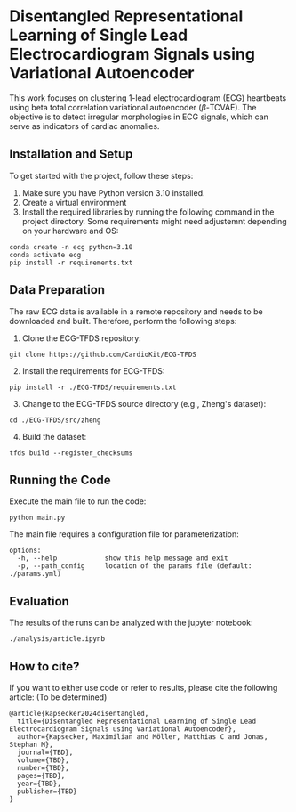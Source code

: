 # Disentangled Representational Learning of Single Lead Electrocardiogram Signals using Variational Autoencoder

This work focuses on clustering 1-lead electrocardiogram (ECG) heartbeats using beta total correlation variational autoencoder ($\beta$-TCVAE).
The objective is to detect irregular morphologies in ECG signals, which can serve as indicators of cardiac anomalies.

## Installation and Setup

To get started with the project, follow these steps:

1. Make sure you have Python version 3.10 installed.
2. Create a virtual environment
3. Install the required libraries by running the following command in the project directory. Some requirements might need adjustemnt depending on your hardware and OS:
````
conda create -n ecg python=3.10
conda activate ecg
pip install -r requirements.txt
````

## Data Preparation

The raw ECG data is available in a remote repository and needs to be downloaded and built. Therefore, perform the following steps:

1. Clone the ECG-TFDS repository:
```
git clone https://github.com/CardioKit/ECG-TFDS
```
2. Install the requirements for ECG-TFDS:
```
pip install -r ./ECG-TFDS/requirements.txt
```
3. Change to the ECG-TFDS source directory (e.g., Zheng's dataset):
```
cd ./ECG-TFDS/src/zheng
```
4. Build the dataset:
```
tfds build --register_checksums
```

## Running the Code

Execute the main file to run the code:

```
python main.py 
```
The main file requires a configuration file for parameterization:

```
options:
  -h, --help            show this help message and exit
  -p, --path_config     location of the params file (default: ./params.yml)
```

## Evaluation

The results of the runs can be analyzed with the jupyter notebook:

```
./analysis/article.ipynb
```

## How to cite?

If you want to either use code or refer to results, please cite the following article: (To be determined)
```
@article{kapsecker2024disentangled,
  title={Disentangled Representational Learning of Single Lead Electrocardiogram Signals using Variational Autoencoder},
  author={Kapsecker, Maximilian and Möller, Matthias C and Jonas, Stephan M},
  journal={TBD},
  volume={TBD},
  number={TBD},
  pages={TBD},
  year={TBD},
  publisher={TBD}
}
```
